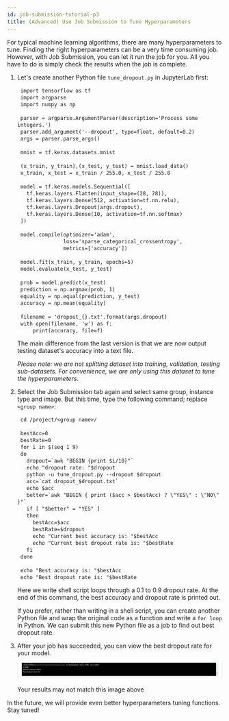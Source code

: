 ```yaml
---
id: job-submission-tutorial-p3
title: (Advanced) Use Job Submission to Tune Hyperparameters
---
```


For typical machine learning algorithms, there are many hyperparameters to tune. Finding the right hyperparameters can be a very time consuming job. However, with Job Submission, you can let it run the job for you. All you have to do is simply check the results when the job is complete. 

1. Let's create another Python file `tune_dropout.py` in JupyterLab first:

        import tensorflow as tf
        import argparse
        import numpy as np
        
        parser = argparse.ArgumentParser(description='Process some integers.')
        parser.add_argument('--dropout', type=float, default=0.2)
        args = parser.parse_args()
        
        mnist = tf.keras.datasets.mnist
        
        (x_train, y_train),(x_test, y_test) = mnist.load_data()
        x_train, x_test = x_train / 255.0, x_test / 255.0
        
        model = tf.keras.models.Sequential([
          tf.keras.layers.Flatten(input_shape=(28, 28)),
          tf.keras.layers.Dense(512, activation=tf.nn.relu),
          tf.keras.layers.Dropout(args.dropout),
          tf.keras.layers.Dense(10, activation=tf.nn.softmax)
        ])
        
        model.compile(optimizer='adam',
                      loss='sparse_categorical_crossentropy',
                      metrics=['accuracy'])
        
        model.fit(x_train, y_train, epochs=5)
        model.evaluate(x_test, y_test)
        
        prob = model.predict(x_test)
        prediction = np.argmax(prob, 1)
        equality = np.equal(prediction, y_test)
        accuracy = np.mean(equality)
        
        filename = 'dropout_{}.txt'.format(args.dropout)
        with open(filename, 'w') as f:
            print(accuracy, file=f)

    The main difference from the last version is that we are now output testing dataset's accuracy into a text file.

    *Please note: we are not splitting dataset into training, validation, testing sub-datasets. For convenience, we are only using this dataset to tune the hyperparameters.*

2. Select the Job Submission tab again and select same group, instance type and image. But this time, type the following command; replace `<group name>`:

        cd /project/<group name>/
        
        bestAcc=0
        bestRate=0
        for i in $(seq 1 9)
        do
          dropout=`awk "BEGIN {print $i/10}"`
          echo "dropout rate: "$dropout
          python -u tune_dropout.py --dropout $dropout
          acc=`cat dropout_$dropout.txt`
          echo $acc
          better=`awk "BEGIN { print ($acc > $bestAcc) ? \"YES\" : \"NO\" }"`
          if [ "$better" = "YES" ]
          then
            bestAcc=$acc
            bestRate=$dropout
            echo "Current best accuracy is: "$bestAcc
            echo "Current best dropout rate is: "$bestRate
          fi
        done
        
        echo "Best accuracy is: "$bestAcc
        echo "Best dropout rate is: "$bestRate

    Here we write shell script loops through a 0.1 to 0.9 dropout rate. At the end of this command, the best accuracy and dropout rate is printed out. 

    If you prefer, rather than writing in a shell script, you can create another Python file and wrap the original code as a function and write a `for loop` in Python. We can submit this new Python file as a job to find out best dropout rate. 

3. After your job has succeeded, you can view the best dropout rate for your model.

    ![image](assets/jobsub-tt-p3-1.png)

    Your results may not match this image above 

In the future, we will provide even better hyperparameters tuning functions. Stay tuned!
